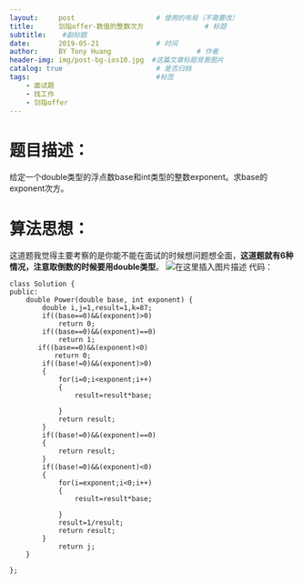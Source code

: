 ```yaml
---
layout:     post                    # 使用的布局（不需要改）
title:      剑指offer-数值的整数次方               # 标题 
subtitle:    #副标题
date:       2019-05-21              # 时间
author:     BY Tony Huang                     # 作者
header-img: img/post-bg-ios10.jpg  #这篇文章标题背景图片
catalog: true                       # 是否归档
tags:                               #标签
    - 面试题
    - 找工作
    - 剑指offer
---
```

# 题目描述：
给定一个double类型的浮点数base和int类型的整数exponent。求base的exponent次方。
# 算法思想：
这道题我觉得主要考察的是你能不能在面试的时候想问题想全面，**这道题就有6种情况，注意取倒数的时候要用double类型**。
![在这里插入图片描述](https://img-blog.csdnimg.cn/20190521202818591.png?x-oss-process=image/watermark,type_ZmFuZ3poZW5naGVpdGk,shadow_10,text_aHR0cHM6Ly9ibG9nLmNzZG4ubmV0L3dlaXhpbl80MjAzNjYxNw==,size_16,color_FFFFFF,t_70)
代码：

```
class Solution {
public:
    double Power(double base, int exponent) {
        double i,j=1,result=1,k=87;
        if((base==0)&&(exponent)>0)
            return 0;
        if((base==0)&&(exponent)==0)
            return 1;
       if((base==0)&&(exponent)<0)
           return 0;
        if((base!=0)&&(exponent)>0)
        {
            for(i=0;i<exponent;i++)
            {
                result=result*base;
                
            }
            return result;
        }
        if((base!=0)&&(exponent)==0)
        {
            return result;
        }
        if((base!=0)&&(exponent)<0)
        {
            for(i=exponent;i<0;i++)
            {
                result=result*base;
                
            }
            result=1/result;
            return result;
        }
            return j;
    }
     
};
```
